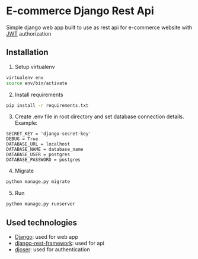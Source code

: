 # E-commerce Django Rest Api

Simple django web app built to use as rest api for e-commerce website with [JWT](https://pl.wikipedia.org/wiki/JSON_Web_Token) authorization

## Installation

1. Setup virtualenv
```bash
virtualenv env
source env/bin/activate
```
2. Install requirements
```bash
pip install -r requirements.txt
```
3. Create .env file in root directory and set database connection details.
Example:
```.env
SECRET_KEY = 'django-secret-key'
DEBUG = True
DATABASE_URL = localhost
DATABASE_NAME = database_name
DATABASE_USER = postgres
DATABASE_PASSWORD = postgres
```
4. Migrate
```sh
python manage.py migrate
```
5. Run
```sh
python manage.py runserver
```


## Used technologies
* [Django](https://www.djangoproject.com/): used for web app
* [django-rest-framework](https://www.django-rest-framework.org/): used for api
* [djoser](https://djoser.readthedocs.io/en/latest/index.html): used for authentication
